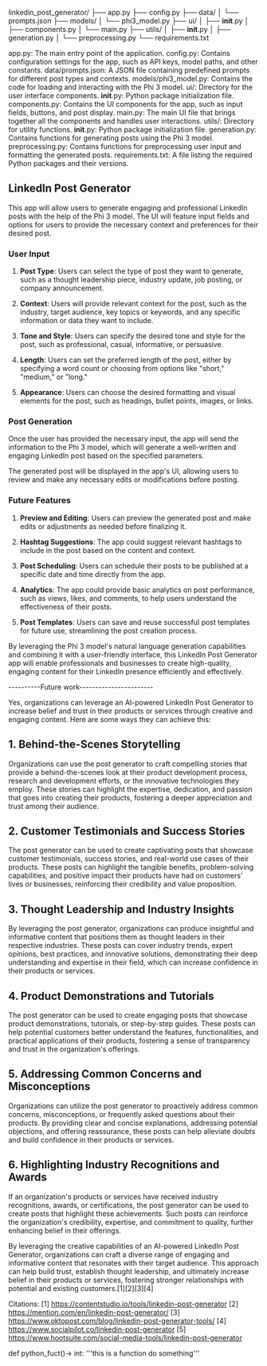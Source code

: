 linkedin_post_generator/
├── app.py
├── config.py
├── data/
│   └── prompts.json
├── models/
│   └── phi3_model.py
├── ui/
│   ├── __init__.py
│   ├── components.py
│   └── main.py
├── utils/
│   ├── __init__.py
│   ├── generation.py
│   └── preprocessing.py
└── requirements.txt






app.py: The main entry point of the application.
config.py: Contains configuration settings for the app, such as API keys, model paths, and other constants.
data/prompts.json: A JSON file containing predefined prompts for different post types and contexts.
models/phi3_model.py: Contains the code for loading and interacting with the Phi 3 model.
ui/: Directory for the user interface components.
__init__.py: Python package initialization file.
components.py: Contains the UI components for the app, such as input fields, buttons, and post display.
main.py: The main UI file that brings together all the components and handles user interactions.
utils/: Directory for utility functions.
__init__.py: Python package initialization file.
generation.py: Contains functions for generating posts using the Phi 3 model.
preprocessing.py: Contains functions for preprocessing user input and formatting the generated posts.
requirements.txt: A file listing the required Python packages and their versions.





## LinkedIn Post Generator

This app will allow users to generate engaging and professional LinkedIn posts with the help of the Phi 3 model. The UI will feature input fields and options for users to provide the necessary context and preferences for their desired post.

### User Input

1. **Post Type**: Users can select the type of post they want to generate, such as a thought leadership piece, industry update, job posting, or company announcement.

2. **Context**: Users will provide relevant context for the post, such as the industry, target audience, key topics or keywords, and any specific information or data they want to include.

3. **Tone and Style**: Users can specify the desired tone and style for the post, such as professional, casual, informative, or persuasive.

4. **Length**: Users can set the preferred length of the post, either by specifying a word count or choosing from options like "short," "medium," or "long."

5. **Appearance**: Users can choose the desired formatting and visual elements for the post, such as headings, bullet points, images, or links.

### Post Generation

Once the user has provided the necessary input, the app will send the information to the Phi 3 model, which will generate a well-written and engaging LinkedIn post based on the specified parameters.

The generated post will be displayed in the app's UI, allowing users to review and make any necessary edits or modifications before posting.

### Future Features

1. **Preview and Editing**: Users can preview the generated post and make edits or adjustments as needed before finalizing it.

2. **Hashtag Suggestions**: The app could suggest relevant hashtags to include in the post based on the content and context.

3. **Post Scheduling**: Users can schedule their posts to be published at a specific date and time directly from the app.

4. **Analytics**: The app could provide basic analytics on post performance, such as views, likes, and comments, to help users understand the effectiveness of their posts.

5. **Post Templates**: Users can save and reuse successful post templates for future use, streamlining the post creation process.

By leveraging the Phi 3 model's natural language generation capabilities and combining it with a user-friendly interface, this LinkedIn Post Generator app will enable professionals and businesses to create high-quality, engaging content for their LinkedIn presence efficiently and effectively.

----------Future work-----------------------

Yes, organizations can leverage an AI-powered LinkedIn Post Generator to increase belief and trust in their products or services through creative and engaging content. Here are some ways they can achieve this:

## 1. Behind-the-Scenes Storytelling

Organizations can use the post generator to craft compelling stories that provide a behind-the-scenes look at their product development process, research and development efforts, or the innovative technologies they employ. These stories can highlight the expertise, dedication, and passion that goes into creating their products, fostering a deeper appreciation and trust among their audience.

## 2. Customer Testimonials and Success Stories

The post generator can be used to create captivating posts that showcase customer testimonials, success stories, and real-world use cases of their products. These posts can highlight the tangible benefits, problem-solving capabilities, and positive impact their products have had on customers' lives or businesses, reinforcing their credibility and value proposition.

## 3. Thought Leadership and Industry Insights

By leveraging the post generator, organizations can produce insightful and informative content that positions them as thought leaders in their respective industries. These posts can cover industry trends, expert opinions, best practices, and innovative solutions, demonstrating their deep understanding and expertise in their field, which can increase confidence in their products or services.

## 4. Product Demonstrations and Tutorials

The post generator can be used to create engaging posts that showcase product demonstrations, tutorials, or step-by-step guides. These posts can help potential customers better understand the features, functionalities, and practical applications of their products, fostering a sense of transparency and trust in the organization's offerings.

## 5. Addressing Common Concerns and Misconceptions

Organizations can utilize the post generator to proactively address common concerns, misconceptions, or frequently asked questions about their products. By providing clear and concise explanations, addressing potential objections, and offering reassurance, these posts can help alleviate doubts and build confidence in their products or services.

## 6. Highlighting Industry Recognitions and Awards

If an organization's products or services have received industry recognitions, awards, or certifications, the post generator can be used to create posts that highlight these achievements. Such posts can reinforce the organization's credibility, expertise, and commitment to quality, further enhancing belief in their offerings.

By leveraging the creative capabilities of an AI-powered LinkedIn Post Generator, organizations can craft a diverse range of engaging and informative content that resonates with their target audience. This approach can help build trust, establish thought leadership, and ultimately increase belief in their products or services, fostering stronger relationships with potential and existing customers.[1][2][3][4]

Citations:
[1] https://contentstudio.io/tools/linkedin-post-generator
[2] https://mention.com/en/linkedin-post-generator/
[3] https://www.oktopost.com/blog/linkedin-post-generator-tools/
[4] https://www.socialpilot.co/linkedin-post-generator
[5] https://www.hootsuite.com/social-media-tools/linkedin-post-generator



def python_fuct()-> int:
    '''this is a function do something'''